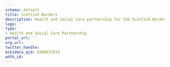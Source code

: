 ```yaml
---
schema: default
title: Scottish Borders
description: Health and social care partnership for the Scottish Borders area
logo: ''
type:
- Health and Social Care Partnership
portal_url: ''
org_url: 
twitter_handle: 
wikidata_qid: Q108837014
wdtk_id: 
---
```

